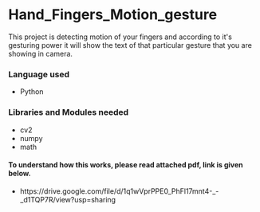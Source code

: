 # Hand_Fingers_Motion_gesture
This project is detecting motion of your fingers and according to it's gesturing power it will show the text of that particular gesture that you are showing in camera.

<h3>Language used</h3>
<ul>
	<li>Python</li>
</ul> 

<h3>Libraries and Modules needed</h3>
<ul>
	<li>cv2</li>
	<li>numpy</li>
	<li>math</li>
</ul>

<h4>To understand how this works, please read attached pdf, link is given below.</h4>

<ul>
	<li>https://drive.google.com/file/d/1q1wVprPPE0_PhFl17mnt4-_-_d1TQP7R/view?usp=sharing</li>
</ul> 

